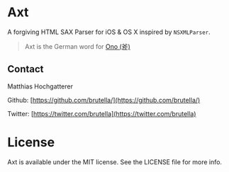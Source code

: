 Axt
===

A forgiving HTML SAX Parser for iOS &amp; OS X inspired by `NSXMLParser`.

> Axt is the German word for [Ono (斧)](https://github.com/mattt/Ono)

## Contact

Matthias Hochgatterer

Github: [https://github.com/brutella/](https://github.com/brutella/)

Twitter: [https://twitter.com/brutella](https://twitter.com/brutella)


License
===
Axt is available under the MIT license. See the LICENSE file for more info.
